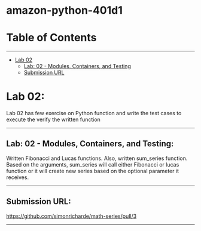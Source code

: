 # amazon-python-401d1

# Table of Contents
---

<!--ts-->
   * [Lab 02](#lab-02)
      * [Lab: 02 - Modules, Containers, and Testing](lab2ModulesContainersAndTesting)
      * [Submission URL](#submissionURL)
     
<!--te--> 

# Lab 02:

Lab 02 has few exercise on Python function and write the test cases to execute the verify the written function

---

## Lab: 02 - Modules, Containers, and Testing:

Written Fibonacci and Lucas functions.  Also, written sum_series function.  
Based on the arguments, sum_series will call either Fibonacci or lucas function or it will create new series 
based on the optional parameter it receives.

---

## Submission URL:

https://github.com/simonricharde/math-series/pull/3

---



